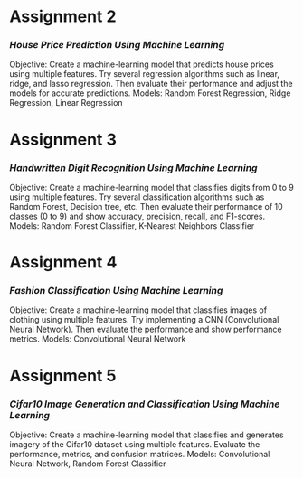 # **Assignment 2**
### *House Price Prediction Using Machine Learning*
Objective: Create a machine-learning model that predicts house prices using multiple features. Try several regression algorithms such as linear, ridge, and lasso regression. Then evaluate their performance and adjust the models for accurate predictions.
Models: Random Forest Regression, Ridge Regression, Linear Regression

# **Assignment 3**
### *Handwritten Digit Recognition Using Machine Learning*
Objective: Create a machine-learning model that classifies digits from 0 to 9 using multiple features. Try several classification algorithms such as Random Forest, Decision tree, etc. Then evaluate their performance of 10 classes (0 to 9) and show accuracy, precision, recall, and F1-scores.
Models: Random Forest Classifier, K-Nearest Neighbors Classifier

# **Assignment 4**
### *Fashion Classification Using Machine Learning*
Objective: Create a machine-learning model that classifies images of clothing using multiple features. Try implementing a CNN (Convolutional Neural Network). Then evaluate the performance and show performance metrics.
Models: Convolutional Neural Network

# **Assignment 5**
### *Cifar10 Image Generation and Classification Using Machine Learning*
Objective: Create a machine-learning model that classifies and generates imagery of the Cifar10 dataset using multiple features. Evaluate the performance, metrics, and confusion matrices.
Models: Convolutional Neural Network, Random Forest Classifier
